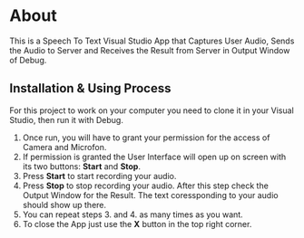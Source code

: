 # About
This is a Speech To Text Visual Studio App that Captures User Audio, 
Sends the Audio to Server and Receives the Result from Server
in Output Window of Debug.
## Installation & Using Process
For this project to work on your computer you need to clone it in your
Visual Studio, then run it with Debug.
1. Once run, you will have to grant your permission for the access of 
Camera and Microfon. 
2. If permission is granted the User Interface will open up on screen with
its two buttons: **Start** and **Stop**.
3. Press **Start** to start recording your audio. 
4. Press **Stop** to stop recording your audio. After 
this step check the Output Window for the Result. The text
coressponding to your audio should show up there.
5. You can repeat steps 3. and 4. as many times as you want.
6. To close the App just use the **X** button in the top right corner. 